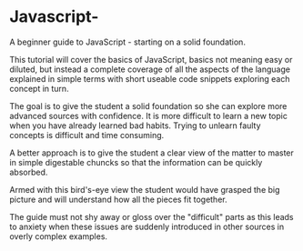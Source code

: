 # Javascript-
A beginner guide to JavaScript - starting on a solid foundation. 

This tutorial will cover the basics of JavaScript, basics not meaning easy or diluted, but instead a complete coverage of all the aspects of the language explained in simple terms with short useable code snippets exploring each concept in turn. 

The goal is to give the student a solid foundation so she can explore more advanced sources with confidence. It is more difficult to learn a new topic when you have already learned bad habits. Trying to unlearn faulty concepts is difficult and time consuming. 

A better approach is to give the student a clear view of the matter to master in simple digestable chuncks so that the information can be quickly absorbed. 

Armed with this bird's-eye view the student would have grasped the big picture and will understand how all the pieces fit together. 

The guide must not shy away or gloss over the "difficult" parts as this leads to anxiety when these issues are suddenly introduced in other sources in overly complex examples. 
